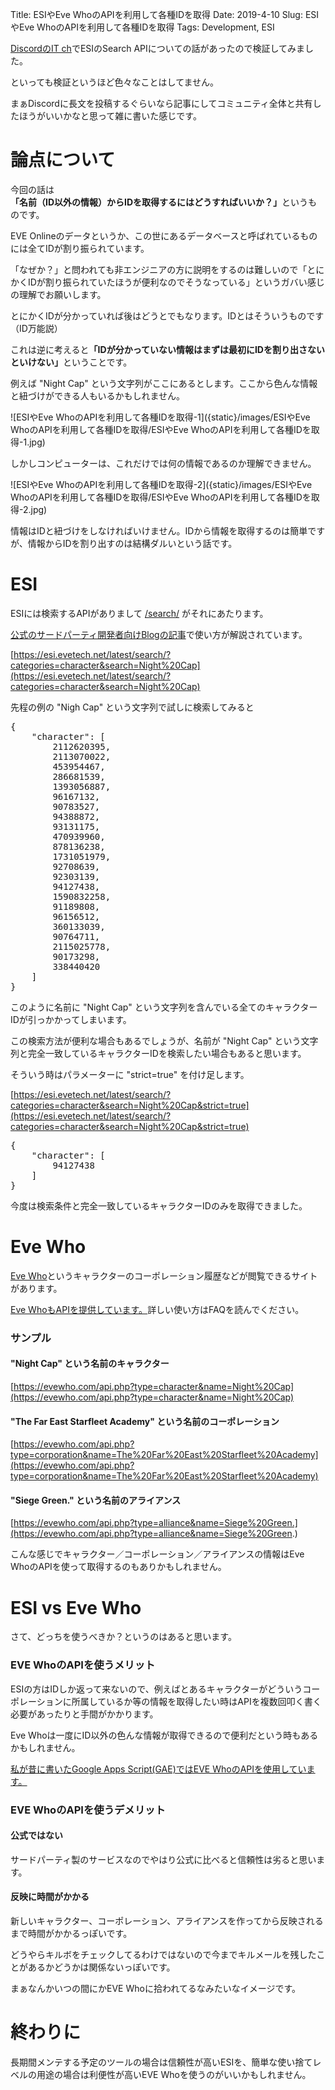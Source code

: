 Title: ESIやEve WhoのAPIを利用して各種IDを取得
Date: 2019-4-10
Slug: ESIやEve WhoのAPIを利用して各種IDを取得
Tags: Development, ESI

[DiscordのIT ch](https://discord.gg/XK9A348)でESIのSearch APIについての話があったので検証してみました。

といっても検証というほど色々なことはしてません。

まぁDiscordに長文を投稿するぐらいなら記事にしてコミュニティ全体と共有したほうがいいかなと思って雑に書いた感じです。

# 論点について

今回の話は<b>「名前（ID以外の情報）からIDを取得するにはどうすればいいか？」</b>というものです。

EVE Onlineのデータというか、この世にあるデータベースと呼ばれているものには全てIDが割り振られています。

「なぜか？」と問われても非エンジニアの方に説明をするのは難しいので「とにかくIDが割り振られていたほうが便利なのでそうなっている」というガバい感じの理解でお願いします。

とにかくIDが分かっていれば後はどうとでもなります。IDとはそういうものです（ID万能説）

これは逆に考えると<b>「IDが分かっていない情報はまずは最初にIDを割り出さないといけない」</b>ということです。

例えば "Night Cap" という文字列がここにあるとします。ここから色んな情報と紐づけができる人もいるかもしれません。

![ESIやEve WhoのAPIを利用して各種IDを取得-1]({static}/images/ESIやEve WhoのAPIを利用して各種IDを取得/ESIやEve WhoのAPIを利用して各種IDを取得-1.jpg)

しかしコンピューターは、これだけでは何の情報であるのか理解できません。

![ESIやEve WhoのAPIを利用して各種IDを取得-2]({static}/images/ESIやEve WhoのAPIを利用して各種IDを取得/ESIやEve WhoのAPIを利用して各種IDを取得-2.jpg)

情報はIDと紐づけをしなければいけません。IDから情報を取得するのは簡単ですが、情報からIDを割り出すのは結構ダルいという話です。

# ESI

ESIには検索するAPIがありまして [/search/](https://esi.evetech.net/latest/#!/Search/get_search) がそれにあたります。

[公式のサードパーティ開発者向けBlogの記事](https://developers.eveonline.com/blog/article/simplify-esi-queries-by-using-search)で使い方が解説されています。

[https://esi.evetech.net/latest/search/?categories=character&search=Night%20Cap](https://esi.evetech.net/latest/search/?categories=character&search=Night%20Cap)

先程の例の "Nigh Cap" という文字列で試しに検索してみると

<pre>
{
    "character": [
        2112620395,
        2113070022,
        453954467,
        286681539,
        1393056887,
        96167132,
        90783527,
        94388872,
        93131175,
        470939960,
        878136238,
        1731051979,
        92708639,
        92303139,
        94127438,
        1590832258,
        91189808,
        96156512,
        360133039,
        90764711,
        2115025778,
        90173298,
        338440420
    ]
}
</pre>

このように名前に "Night Cap" という文字列を含んでいる全てのキャラクターIDが引っかかってしまいます。

この検索方法が便利な場合もあるでしょうが、名前が "Night Cap" という文字列と完全一致しているキャラクターIDを検索したい場合もあると思います。

そういう時はパラメーターに "strict=true" を付け足します。

[https://esi.evetech.net/latest/search/?categories=character&search=Night%20Cap&strict=true](https://esi.evetech.net/latest/search/?categories=character&search=Night%20Cap&strict=true)

<pre>
{
    "character": [
        94127438
    ]
}
</pre>

今度は検索条件と完全一致しているキャラクターIDのみを取得できました。

# Eve Who

[Eve Who](https://evewho.com/)というキャラクターのコーポレーション履歴などが閲覧できるサイトがあります。

[Eve WhoもAPIを提供しています。](https://evewho.com/faq/)詳しい使い方はFAQを読んでください。

### サンプル
#### "Night Cap" という名前のキャラクター
[https://evewho.com/api.php?type=character&name=Night%20Cap](https://evewho.com/api.php?type=character&name=Night%20Cap)

#### "The Far East Starfleet Academy" という名前のコーポレーション
[https://evewho.com/api.php?type=corporation&name=The%20Far%20East%20Starfleet%20Academy](https://evewho.com/api.php?type=corporation&name=The%20Far%20East%20Starfleet%20Academy)

#### "Siege Green." という名前のアライアンス
[https://evewho.com/api.php?type=alliance&name=Siege%20Green.](https://evewho.com/api.php?type=alliance&name=Siege%20Green.)

こんな感じでキャラクター／コーポレーション／アライアンスの情報はEve WhoのAPIを使って取得するのもありかもしれません。

# ESI vs Eve Who

さて、どっちを使うべきか？というのはあると思います。

### EVE WhoのAPIを使うメリット
ESIの方はIDしか返って来ないので、例えばとあるキャラクターがどういうコーポレーションに所属しているか等の情報を取得したい時はAPIを複数回叩く書く必要があったりと手間がかかります。

Eve Whoは一度にID以外の色んな情報が取得できるので便利だという時もあるかもしれません。

[私が昔に書いたGoogle Apps Script(GAE)ではEVE WhoのAPIを使用しています。](https://evekatsu.github.io/news/%E5%90%8D%E5%89%8D%E3%81%8B%E3%82%89%E6%89%80%E5%B1%9E%E3%82%92%E5%8F%96%E5%BE%97%E3%81%99%E3%82%8BGAS.html)

### EVE WhoのAPIを使うデメリット

#### 公式ではない

サードパーティ製のサービスなのでやはり公式に比べると信頼性は劣ると思います。

#### 反映に時間がかかる

新しいキャラクター、コーポレーション、アライアンスを作ってから反映されるまで時間がかかるっぽいです。

どうやらキルボをチェックしてるわけではないので今までキルメールを残したことがあるかどうかは関係ないっぽいです。

まぁなんかいつの間にかEVE Whoに拾われてるなみたいなイメージです。

# 終わりに

長期間メンテする予定のツールの場合は信頼性が高いESIを、簡単な使い捨てレベルの用途の場合は利便性が高いEVE Whoを使うのがいいかもしれません。
